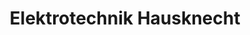 ---
title: "Elektrotechnik Hausknecht"
url: /bovenden/elektrotechnik-hausknecht/
shop: Eisenwaren
---